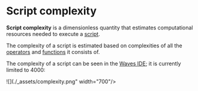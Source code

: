# Script complexity

**Script complexity** is a dimensionless quantity that estimates computational resources needed to execute a [script](/ride/script.md).

The complexity of a script is estimated based on complexities of all the [operators](/ride/operators.md) and [functions](/ride/functions.md) it consists of.

The complexity of a script can be seen in the [Waves IDE](https://ide.wavesplatform.com); it is currently limited to 4000:

![](./_assets/complexity.png" width="700"/>
